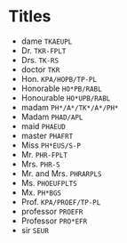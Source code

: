 # Titles

* dame `TKAEUPL`
* Dr. `TKR-FPLT`
* Drs. `TK-RS`
* doctor `TKR`
* Hon. `KPA/HOPB/TP-PL`
* Honorable `HO*PB/RABL`
* Honourable `HO*UPB/RABL`
* madam `PH*/A*/TK*/A*/PH*`
* Madam `PHAD/APL`
* maid `PHAEUD`
* master `PHAFRT`
* Miss `PH*EUS/S-P`
* Mr. `PHR-FPLT`
* Mrs. `PHR-S`
* Mr. and Mrs. `PHRARPLS`
* Ms. `PHOEUFPLTS`
* Mx. `PH*BGS`
* Prof. `KPA/PROEF/TP-PL`
* professor `PROEFR`
* Professor `PRO*EFR`
* sir `SEUR`
